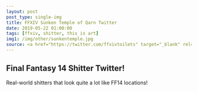 ```yaml
---
layout: post
post_type: single-img
title: FFXIV Sunken Temple of Qarn Twitter
date: 2019-05-22 01:00:00
tags: [ffxiv, shitter, this is art]
img1: /img/other/sunkentemple.jpg
source: <a href="https://twitter.com/ffxivtoilets" target="_blank" rel="nofollow">Twitter</a>
---
```

## Final Fantasy 14 Shitter Twitter!

Real-world shitters that look quite a lot like FF14 locations!
